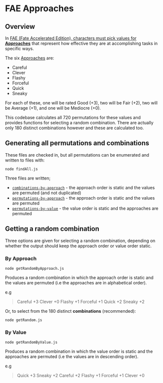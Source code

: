 # FAE Approaches

## Overview

In [FAE (Fate Accelerated Edition), characters must pick values for **Approaches**](https://github.com/ChristopherA/FAE-SRD/blob/master/Fate-Accelerated-SRD-CC.md#approaches) that represent how effective they are at accomplishing tasks in specific ways.

The six [Approaches](https://github.com/ChristopherA/FAE-SRD/blob/master/Fate-Accelerated-SRD-CC.md#choose-your-approach) are:

- Careful
- Clever
- Flashy
- Forceful
- Quick
- Sneaky

For each of these, one will be rated Good (+3), two will be Fair (+2), two will be Average (+1), and one will be Mediocre (+0).

This codebase calculates all 720 permutations for these values and provides functions for selecting a random combination. There are actually only 180 distinct combinations however and these are calculated too.

## Generating all permutations and combinations

These files are checked in, but all permutations can be enumerated and written to files with:

```console
node findAll.js
```

Three files are written;

- [`combinations-by-approach`](./combinations-by-approach.txt) - the approach order is static and the values are permuted (and not duplicated)
- [`permutations-by-approach`](./permutations-by-approach.txt) - the approach order is static and the values are permuted
- [`permutations-by-value`](./permutations-by-value.txt) - the value order is static and the approaches are permuted

## Getting a random combination

Three options are given for selecting a random combination, depending on whether the output should keep the approach order or value order static.

### By Approach

```console
node getRandomByApproach.js
```

Produces a random combination in which the approach order is static and the values are permuted (i.e the approaches are in alphabetical order).

e.g

> Careful +3 Clever +0 Flashy +1 Forceful +1 Quick +2 Sneaky +2

Or, to select from the 180 distinct **combinations** (recommended):

```console
node getRandom.js
```

### By Value

```console
node getRandomByValue.js
```

Produces a random combination in which the value order is static and the approaches are permuted (i.e the values are in descending order).

e.g

> Quick +3 Sneaky +2 Careful +2 Flashy +1 Forceful +1 Clever +0
